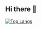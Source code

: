 ## Hi there 👋

[![Top Langs](https://github-readme-stats.vercel.app/api/top-langs/?username=batistaco-pedro&exclude_repo=Machine-Learning,ML_completed_script)](https://github.com/batistaco-pedro/github-readme-stats)

<!--
**BatistaCo-Pedro/BatistaCo-Pedro** is a ✨ _special_ ✨ repository because its `README.md` (this file) appears on your GitHub profile.

Here are some ideas to get you started:

- 🔭 I’m currently working on ...
- 🌱 I’m currently learning ...
- 👯 I’m looking to collaborate on ...
- 🤔 I’m looking for help with ...
- 💬 Ask me about ...
- 📫 How to reach me: ...
- 😄 Pronouns: ...
- ⚡ Fun fact: ...
-->
